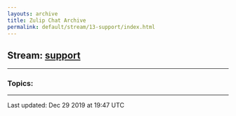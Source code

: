 ```yaml
---
layouts: archive
title: Zulip Chat Archive
permalink: default/stream/13-support/index.html
---
```


## Stream: [support](https://chdinesh1089.github.io/default/stream/13-support/index.html)
---

### Topics:



<hr><p>Last updated: Dec 29 2019 at 19:47 UTC</p>